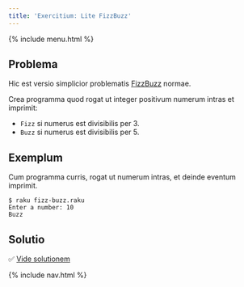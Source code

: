 ```yaml
---
title: 'Exercitium: Lite FizzBuzz'
---
```


{% include menu.html %}

## Problema

Hic est versio simplicior problematis [FizzBuzz](https://en.wikipedia.org/wiki/Fizz_buzz) normae.

Crea programma quod rogat ut integer positivum numerum intras et imprimit:

* `Fizz` si numerus est divisibilis per 3.
* `Buzz` si numerus est divisibilis per 5.

## Exemplum

Cum programma curris, rogat ut numerum intras, et deinde eventum imprimit.

```console
$ raku fizz-buzz.raku
Enter a number: 10
Buzz
```

## Solutio

✅ [Vide solutionem](solution)

{% include nav.html %}
